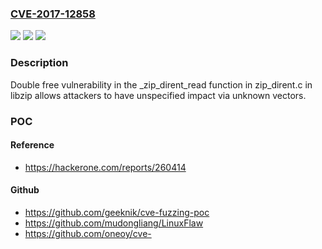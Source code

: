 ### [CVE-2017-12858](https://cve.mitre.org/cgi-bin/cvename.cgi?name=CVE-2017-12858)
![](https://img.shields.io/static/v1?label=Product&message=n%2Fa&color=blue)
![](https://img.shields.io/static/v1?label=Version&message=n%2Fa&color=blue)
![](https://img.shields.io/static/v1?label=Vulnerability&message=n%2Fa&color=brighgreen)

### Description

Double free vulnerability in the _zip_dirent_read function in zip_dirent.c in libzip allows attackers to have unspecified impact via unknown vectors.

### POC

#### Reference
- https://hackerone.com/reports/260414

#### Github
- https://github.com/geeknik/cve-fuzzing-poc
- https://github.com/mudongliang/LinuxFlaw
- https://github.com/oneoy/cve-

